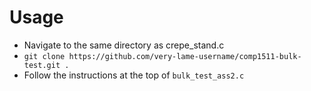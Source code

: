 
# Usage
- Navigate to the same directory as crepe_stand.c
- `git clone https://github.com/very-lame-username/comp1511-bulk-test.git .`
- Follow the instructions at the top of `bulk_test_ass2.c`

